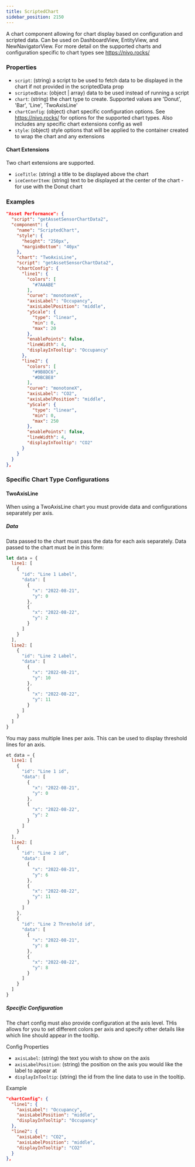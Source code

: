 ```yaml
---
title: ScriptedChart
sidebar_position: 2150
---
```

A chart component allowing for chart display based on configuration and scripted data. Can be used on DashboardView, EntityView, and NewNavigatorView. For more detail on the supported charts and configuration specific to chart types see https://nivo.rocks/

### Properties

- `script`: (string) a script to be used to fetch data to be displayed in the chart if not provided in the scriptedData prop
- `scriptedData`: (object | array) data to be used instead of running a script
- `chart`: (string) the chart type to create. Supported values are 'Donut', 'Bar', 'Line', 'TwoAxisLine'
- `chartConfig`: (object) chart specific configuration options. See https://nivo.rocks/ for options for the supported chart types. Also includes any specific chart extensions config as well
- `style`: (object) style options that will be applied to the container created to wrap the chart and any extensions

#### Chart Extensions
Two chart extensions are supported.

- `iceTitle`: (string) a title to be displayed above the chart
- `iceCenterItem`: (string) text to be displayed at the center of the chart - for use with the Donut chart

### Examples
```json
"Asset Performance": {
  "script": "getAssetSensorChartData2",
  "component": {
    "name": "ScriptedChart",
    "style": {
      "height": "250px",
      "marginBottom": "40px"
    },
    "chart": "TwoAxisLine",
    "script": "getAssetSensorChartData2",
    "chartConfig": {
      "line1": {
        "colors": [
          "#7AAABE"
        ],
        "curve": "monotoneX",
        "axisLabel": "Occupancy",
        "axisLabelPosition": "middle",
        "yScale": {
          "type": "linear",
          "min": 0,
          "max": 20
        },
        "enablePoints": false,
        "lineWidth": 4,
        "displayInTooltip": "Occupancy"
      },
      "line2": {
        "colors": [
          "#9B8DC6",
          "#DBCBE8"
        ],
        "curve": "monotoneX",
        "axisLabel": "CO2",
        "axisLabelPosition": "middle",
        "yScale": {
          "type": "linear",
          "min": 0,
          "max": 250
        },
        "enablePoints": false,
        "lineWidth": 4,
        "displayInTooltip": "CO2"
      }
    }
  }
},
```

### Specific Chart Type Configurations

#### TwoAxisLine

When using a TwoAxisLine chart you must provide data and configurations separately per axis.

##### Data

Data passed to the chart must pass the data for each axis separately. Data passed to the chart must be in this form:
```js
let data = {
  line1: [
    {
      "id": "Line 1 Label",
      "data": [
        {
          "x": "2022-08-21",
          "y": 0
        },
        {
          "x": "2022-08-22",
          "y": 2
        }
      ]
    }
  ],
  line2: [
    {
      "id": "Line 2 Label",
      "data": [
        {
          "x": "2022-08-21",
          "y": 10
        },
        {
          "x": "2022-08-22",
          "y": 11
        }
      ]
    }
  ]
}
```

You may pass multiple lines per axis. This can be used to display threshold lines for an axis.
```js
et data = {
  line1: [
    {
      "id": "Line 1 id",
      "data": [
        {
          "x": "2022-08-21",
          "y": 0
        },
        {
          "x": "2022-08-22",
          "y": 2
        }
      ]
    }
  ],
  line2: [
    {
      "id": "Line 2 id",
      "data": [
        {
          "x": "2022-08-21",
          "y": 6
        },
        {
          "x": "2022-08-22",
          "y": 11
        }
      ]
    },
    {
      "id": "Line 2 Threshold id",
      "data": [
        {
          "x": "2022-08-21",
          "y": 8
        },
        {
          "x": "2022-08-22",
          "y": 8
        }
      ]
    }
  ]
}
```

##### Specific Configuration

The chart config must also provide configuration at the axis level. THis allows for you to set different colors per axis and specify other details like which line should appear in the tooltip.

Config Properties

- `axisLabel`: (string) the text you wish to show on the axis
- `axisLabelPosition`: (string) the position on the axis you would like the label to appear at
- `displayInTooltip`: (string) the id from the line data to use in the tooltip.

Example

```json
"chartConfig": {
  "line1": {
    "axisLabel": "Occupancy",
    "axisLabelPosition": "middle",
    "displayInTooltip": "Occupancy"
  },
  "line2": {
    "axisLabel": "CO2",
    "axisLabelPosition": "middle",
    "displayInTooltip": "CO2"
  }
},
```